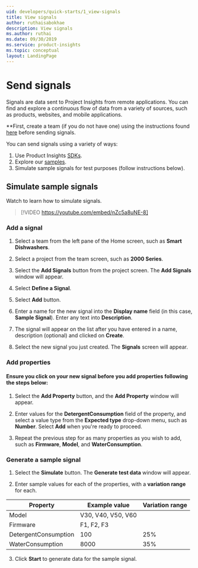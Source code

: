 ```yaml
---
uid: developers/quick-starts/1_view-signals
title: View signals
author: ruthaisabokhae
description: View signals
ms.author: ruthai
ms.date: 09/30/2019
ms.service: product-insights
ms.topic: conceptual
layout: LandingPage
---
```


# Send signals 

Signals are data sent to Project Insights from remote applications. You can find and explore a continuous flow of data from a variety of sources, such as products, websites, and mobile applications.    

**First, create a team (if you do not have one) using the instructions found [here](create-a-team.md) before sending signals.

You can send signals using a variety of ways:  

1. Use Product Insights [SDKs](../dev-resources/index.md).  
1. Explore our [samples](../tutorials/explore-samples.md).  
1. Simulate sample signals for test purposes (follow instructions below).  


## Simulate sample signals

Watch to learn how to simulate signals. 

>[!VIDEO https://youtube.com/embed/nZc5a8uNE-8]


### Add a signal

1. Select a team from the left pane of the Home screen, such as **Smart Dishwashers**.

1. Select a project from the team screen, such as **2000 Series**.

1. Select the **Add Signals** button from the project screen. The **Add Signals** window will appear.

1. Select **Define a Signal**.

1. Select **Add** button. 

1. Enter a name for the new signal into the **Display name** field (in this case, **Sample Signal**). Enter any text into **Description**. 

1. The signal will appear on the list after you have entered in a name, description (optional) and clicked on **Create**.

1. Select the new signal you just created. The **Signals** screen will appear.

### Add properties

#### Ensure you click on your new signal before you add properties following the steps below:

1. Select the **Add Property** button, and the **Add Property** window will appear. 

1. Enter values for the **DetergentConsumption** field of the property, and select a value type from the **Expected type** drop-down menu, such as **Number**. Select **Add** when you're ready to proceed. 

1. Repeat the previous step for as many properties as you wish to add, such as **Firmware**, **Model**, and **WaterConsumption**.

### Generate a sample signal

1. Select the **Simulate** button. The **Generate test data** window will appear.

2. Enter sample values for each of the properties, with a **variation range** for each.

|Property|Example value|Variation range|
|--------|-------------|---------------|
|Model|V30, V40, V50, V60|
|Firmware|F1, F2, F3|
|DetergentConsumption|100|25%|
|WaterConsumption|8000|35%|


3. Click **Start** to generate data for the sample signal.
